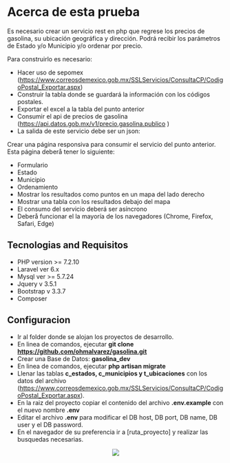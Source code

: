 
Acerca de esta prueba
==

 Es necesario crear un servicio rest en php que regrese los precios de gasolina, su ubicación geográfica y dirección. Podrá recibir los parámetros de Estado y/o Municipio y/o ordenar por precio.

Para construirlo es necesario:

- Hacer uso de sepomex (https://www.correosdemexico.gob.mx/SSLServicios/ConsultaCP/CodigoPostal_Exportar.aspx)
- Construir la tabla donde se guardará la información con los códigos postales.
- Exportar el excel a la tabla del punto anterior
- Consumir el api de precios de gasolina (https://api.datos.gob.mx/v1/precio.gasolina.publico
)
- La salida de este servicio debe ser un json:

Crear una página responsiva para consumir el servicio del punto anterior. Esta página deberå tener lo siguiente:

- Formulario
- Estado
- Municipio
- Ordenamiento
- Mostrar los resultados como puntos en un mapa del lado derecho
- Mostrar una tabla con los resultados debajo del mapa
- El consumo del servicio deberá ser asíncrono
- Deberå funcionar el la mayoría de los navegadores (Chrome, Firefox, Safari, Edge)

## Tecnologias and Requisitos

- PHP version >= 7.2.10 
- Laravel ver 6.x
- Mysql ver >= 5.7.24
- Jquery v 3.5.1
- Bootstrap v 3.3.7
- Composer

## Configuracion

- Ir al folder donde se alojan los proyectos de desarrollo.
- En linea de comandos, ejecutar **git clone https://github.com/ohmalvarez/gasolina.git**
- Crear una Base de Datos: **gasolina_dev**
- En linea de comandos, ejecutar **php artisan migrate**
- Llenar las tablas **c_estados, c_municipios y t_ubicaciones** con los datos del archivo (https://www.correosdemexico.gob.mx/SSLServicios/ConsultaCP/CodigoPostal_Exportar.aspx).
- En la raiz del proyecto copiar el contenido del archivo **.env.example** con el nuevo nombre **.env**
- Editar el archivo **.env** para modificar el DB host, DB port, DB name, DB user y el DB password.
- En el navegador de su preferencia ir a [ruta_proyecto] y realizar las busquedas necesarias.  

<p align="center"><img src="https://laravel.com/assets/img/components/logo-laravel.svg"></p>